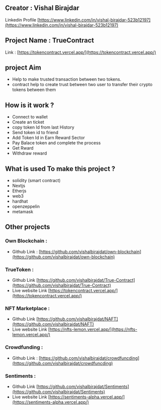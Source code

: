 ## Creator : Vishal Birajdar
Linkedin  Profile [https://www.linkedin.com/in/vishal-birajdar-523b12197](https://www.linkedin.com/in/vishal-birajdar-523b12197)

## Project Name : TrueContract
Link : [https://tokencontract.vercel.app/](https://tokencontract.vercel.app/)

## project Aim

- Help to make trusted transaction between two tokens.
- contract help to create trust between two user to transfer their crypto tokens between them

## How is it work ?
- Connect to wallet
- Create an ticket
- copy token Id from last History
- Send token id to friend
- Add Token Id in Earn Reward Sector
- Pay Balace token and complete the process
- Get Rward
- Withdraw reward  

## What is used To make this project ? 
- solidity (smart contract)
- Nextjs
- Etherjs
- web3
- hardhat
- openzeppelin
- metamask


## Other projects

### Own Blockchain : 
- Github Link : [https://github.com/vishalbirajdat/own-blockchain](https://github.com/vishalbirajdat/own-blockchain)

### TrueToken : 
- Github Link [https://github.com/vishalbirajdat/True-Contract](https://github.com/vishalbirajdat/True-Contract)
- Live website Link [https://tokencontract.vercel.app/](https://tokencontract.vercel.app/)

### NFT Marketplace :
- Github Link [https://github.com/vishalbirajdat/NAFT](https://github.com/vishalbirajdat/NAFT)
- Live website Link [https://nfts-lemon.vercel.app/](https://nfts-lemon.vercel.app/)

### Crowdfunding :
- Github Link : [https://github.com/vishalbirajdat/crowdfuncding](https://github.com/vishalbirajdat/crowdfuncding)

### Sentiments : 
- Github Link [https://github.com/vishalbirajdat/Sentiments](https://github.com/vishalbirajdat/Sentiments)
- Live website Link [https://sentiments-alpha.vercel.app/](https://sentiments-alpha.vercel.app/)

